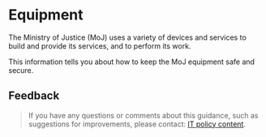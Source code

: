 # Equipment

The Ministry of Justice (MoJ) uses a variety of devices and services to build and provide its services, and to perform its work.

This information tells you about how to keep the MoJ equipment safe and secure.

<a id="feedback"></a>

## Feedback

> If you have any questions or comments about this guidance, such as suggestions for improvements, please contact: [IT policy content](mailto:itpolicycontent@digital.justice.gov.uk).


